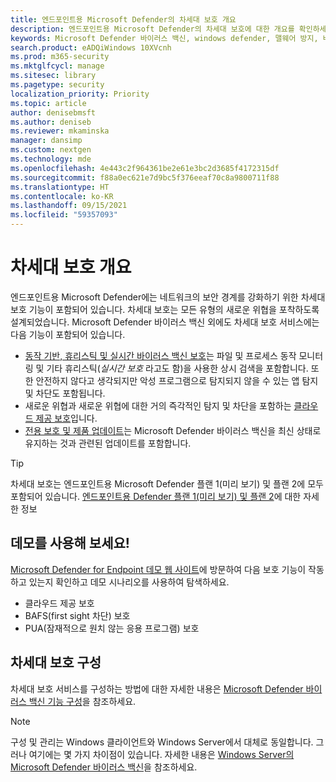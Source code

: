 ```yaml
---
title: 엔드포인트용 Microsoft Defender의 차세대 보호 개요
description: 엔드포인트용 Microsoft Defender의 차세대 보호에 대한 개요를 확인하세요. 모든 유형의 새로운 위협을 포착하도록 설계된 차세대 보호를 사용하여 네트워크의 보안 경계를 강화하세요.
keywords: Microsoft Defender 바이러스 백신, windows defender, 맬웨어 방지, 바이러스, 맬웨어, 위협, 감지, 보호, 보안
search.product: eADQiWindows 10XVcnh
ms.prod: m365-security
ms.mktglfcycl: manage
ms.sitesec: library
ms.pagetype: security
localization_priority: Priority
ms.topic: article
author: denisebmsft
ms.author: deniseb
ms.reviewer: mkaminska
manager: dansimp
ms.custom: nextgen
ms.technology: mde
ms.openlocfilehash: 4e443c2f964361be2e61e3bc2d3685f4172315df
ms.sourcegitcommit: f88a0ec621e7d9bc5f376eeaf70c8a9800711f88
ms.translationtype: HT
ms.contentlocale: ko-KR
ms.lasthandoff: 09/15/2021
ms.locfileid: "59357093"
---
```

# <a name="next-generation-protection-overview"></a>차세대 보호 개요

엔드포인트용 Microsoft Defender에는 네트워크의 보안 경계를 강화하기 위한 차세대 보호 기능이 포함되어 있습니다. 차세대 보호는 모든 유형의 새로운 위협을 포착하도록 설계되었습니다. Microsoft Defender 바이러스 백신 외에도 차세대 보호 서비스에는 다음 기능이 포함되어 있습니다.

- [동작 기반, 휴리스틱 및 실시간 바이러스 백신 보호](configure-protection-features-microsoft-defender-antivirus.md)는 파일 및 프로세스 동작 모니터링 및 기타 휴리스틱(*실시간 보호* 라고도 함)을 사용한 상시 검색을 포함합니다. 또한 안전하지 않다고 생각되지만 악성 프로그램으로 탐지되지 않을 수 있는 앱 탐지 및 차단도 포함됩니다.
- 새로운 위협과 새로운 위협에 대한 거의 즉각적인 탐지 및 차단을 포함하는 [클라우드 제공 보호](cloud-protection-microsoft-defender-antivirus.md)입니다.
- [전용 보호 및 제품 업데이트](manage-updates-baselines-microsoft-defender-antivirus.md)는 Microsoft Defender 바이러스 백신을 최신 상태로 유지하는 것과 관련된 업데이트를 포함합니다.

> [!TIP]
> 차세대 보호는 엔드포인트용 Microsoft Defender 플랜 1(미리 보기) 및 플랜 2에 모두 포함되어 있습니다. [엔드포인트용 Defender 플랜 1(미리 보기) 및 플랜 2](defender-endpoint-plan-1-2.md)에 대한 자세한 정보

## <a name="try-a-demo"></a>데모를 사용해 보세요!

[Microsoft Defender for Endpoint 데모 웹 사이트](https://demo.wd.microsoft.com?ocid=cx-wddocs-testground)에 방문하여 다음 보호 기능이 작동하고 있는지 확인하고 데모 시나리오를 사용하여 탐색하세요.

- 클라우드 제공 보호
- BAFS(first sight 차단) 보호
- PUA(잠재적으로 원치 않는 응용 프로그램) 보호

## <a name="configure-next-generation-protection-services"></a>차세대 보호 구성

차세대 보호 서비스를 구성하는 방법에 대한 자세한 내용은 [Microsoft Defender 바이러스 백신 기능 구성](configure-microsoft-defender-antivirus-features.md)을 참조하세요.

> [!NOTE]
> 구성 및 관리는 Windows 클라이언트와 Windows Server에서 대체로 동일합니다. 그러나 여기에는 몇 가지 차이점이 있습니다. 자세한 내용은 [Windows Server의 Microsoft Defender 바이러스 백신](microsoft-defender-antivirus-on-windows-server.md)을 참조하세요.
